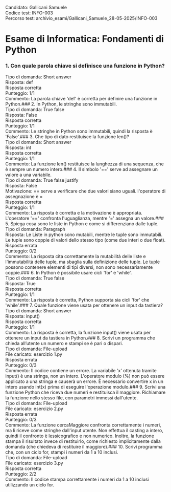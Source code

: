 Candidato: Gallicani Samuele<br>
Codice test: INFO-003<br>
Percorso test: archivio_esami/Gallicani_Samuele_28-05-2025/INFO-003<br>
# Esame di Informatica: Fondamenti di Python<br>

### 1. Con quale parola chiave si definisce una funzione in Python?<br>
Tipo di domanda: Short answer<br>
Risposta: def<br>
Risposta corretta<br>
Punteggio: 1/1<br>
Commento: La parola chiave 'def' è corretta per definire una funzione in Python.### 2. In Python, le stringhe sono immutabili.<br>
Tipo di domanda: True false<br>
Risposta: False<br>
Risposta corretta<br>
Punteggio: 1/1<br>
Commento: Le stringhe in Python sono immutabili, quindi la risposta è 'False'.### 3. Che tipo di dato restituisce la funzione len()?<br>
Tipo di domanda: Short answer<br>
Risposta: int<br>
Risposta corretta<br>
Punteggio: 1/1<br>
Commento: La funzione len() restituisce la lunghezza di una sequenza, che è sempre un numero intero.### 4. Il simbolo '==' serve ad assegnare un valore a una variabile.<br>
Tipo di domanda: True false justify<br>
Risposta: False<br>
Motivazione: == serve a verificare che due valori siano uguali. l'operatore di assegnazione è =<br>
Risposta corretta<br>
Punteggio: 1/1<br>
Commento: La risposta è corretta e la motivazione è appropriata. L'operatore '==' confronta l'uguaglianza, mentre '=' assegna un valore.### 5. Spiega cosa sono le liste in Python e come si differenziano dalle tuple.<br>
Tipo di domanda: Paragraph<br>
Risposta: Le Liste in python sono mutabili, mentre le tuple sono immutabili. Le tuple sono coppie di valori dello stesso tipo (come due interi o due float). <br>
Risposta errata<br>
Punteggio: 0/2<br>
Commento: La risposta cita correttamente la mutabilità delle liste e l'immutabilità delle tuple, ma sbaglia sulla definizione delle tuple. Le tuple possono contenere elementi di tipi diversi, non sono necessariamente coppie.### 6. In Python è possibile usare cicli 'for' e 'while'.<br>
Tipo di domanda: True false<br>
Risposta: True<br>
Risposta corretta<br>
Punteggio: 1/1<br>
Commento: La risposta è corretta, Python supporta sia cicli 'for' che 'while'.### 7. Quale funzione viene usata per ottenere un input da tastiera?<br>
Tipo di domanda: Short answer<br>
Risposta: input()<br>
Risposta corretta<br>
Punteggio: 1/1<br>
Commento: La risposta è corretta, la funzione input() viene usata per ottenere un input da tastiera in Python.### 8. Scrivi un programma che chieda all’utente un numero e stampi se è pari o dispari.<br>
Tipo di domanda: File-upload<br>
File caricato: esercizio 1.py<br>
Risposta errata<br>
Punteggio: 0/3<br>
Commento: Il codice contiene un errore. La variabile 'x' ottenuta tramite input() è una stringa, non un intero. L'operatore modulo (%) non può essere applicato a una stringa e causerà un errore. È necessario convertire x in un intero usando int(x) prima di eseguire l'operazione modulo.### 9. Scrivi una funzione Python che riceva due numeri e restituisca il maggiore. Richiamare la funzione nello stesso file, con parametri immessi dall'utente.<br>
Tipo di domanda: File-upload<br>
File caricato: esercizio 2.py<br>
Risposta errata<br>
Punteggio: 0/3<br>
Commento: La funzione cercaMaggiore confronta correttamente i numeri, ma li riceve come stringhe dall'input utente. Non effettua il casting a intero, quindi il confronto è lessicografico e non numerico. Inoltre, la funzione stampa il risultato invece di restituirlo, come richiesto implicitamente dalla domanda (che chiedeva di restituire il maggiore).### 10. Scrivi programma che, con un ciclo for, stampi i numeri da 1 a 10 inclusi.<br>
Tipo di domanda: File-upload<br>
File caricato: esercizio 3.py<br>
Risposta corretta<br>
Punteggio: 2/2<br>
Commento: Il codice stampa correttamente i numeri da 1 a 10 inclusi utilizzando un ciclo for.